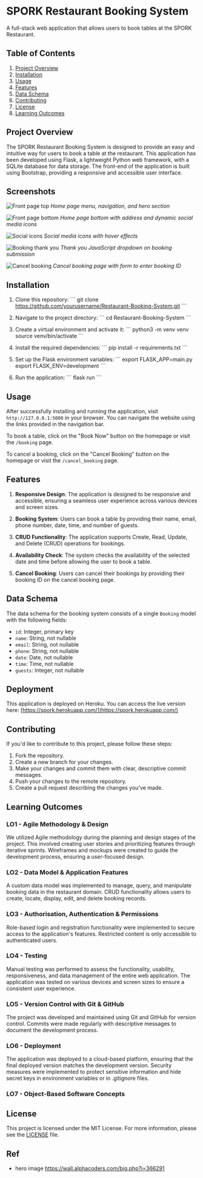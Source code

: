 # SPORK Restaurant Booking System

A full-stack web application that allows users to book tables at the SPORK Restaurant.

## Table of Contents

1. [Project Overview](#project-overview)
2. [Installation](#installation)
3. [Usage](#usage)
4. [Features](#features)
5. [Data Schema](#data-schema)
6. [Contributing](#contributing)
7. [License](#license)
8. [Learning Outcomes](#learning-outcomes)

## Project Overview

The SPORK Restaurant Booking System is designed to provide an easy and intuitive way for users to book a table at the restaurant. This application has been developed using Flask, a lightweight Python web framework, with a SQLite database for data storage. The front-end of the application is built using Bootstrap, providing a responsive and accessible user interface.



## Screenshots

![Front page top](assets/images/frontpagetop.jpg)
*Home page menu, navigation, and hero section*

![Front page bottom](assets/images/frontpagebottom.jpg)
*Home page bottom with address and dynamic social media icons*

![Social icons](assets/images/socialicons.jpg)
*Social media icons with hover effects*

![Booking thank you](assets/images/bookingthankyouscreenshot.jpg)
*Thank you JavaScript dropdown on booking submission*

![Cancel booking](assets/images/cancel_booking.jpg)
*Cancel booking page with form to enter booking ID*


## Installation

1. Clone this repository:
\```
git clone https://github.com/yourusername/Restaurant-Booking-System.git
\```

2. Navigate to the project directory:
\```
cd Restaurant-Booking-System
\```

3. Create a virtual environment and activate it:
\```
python3 -m venv venv
source venv/bin/activate
\```

4. Install the required dependencies:
\```
pip install -r requirements.txt
\```

5. Set up the Flask environment variables:
\```
export FLASK_APP=main.py
export FLASK_ENV=development
\```

6. Run the application:
\```
flask run
\```

## Usage

After successfully installing and running the application, visit `http://127.0.0.1:5000` in your browser. You can navigate the website using the links provided in the navigation bar.

To book a table, click on the "Book Now" button on the homepage or visit the `/booking` page.

To cancel a booking, click on the "Cancel Booking" button on the homepage or visit the `/cancel_booking` page.


## Features

1. **Responsive Design**: The application is designed to be responsive and accessible, ensuring a seamless user experience across various devices and screen sizes.

2. **Booking System**: Users can book a table by providing their name, email, phone number, date, time, and number of guests.

3. **CRUD Functionality**: The application supports Create, Read, Update, and Delete (CRUD) operations for bookings.

4. **Availability Check**: The system checks the availability of the selected date and time before allowing the user to book a table.

5. **Cancel Booking**: Users can cancel their bookings by providing their booking ID on the cancel booking page.


## Data Schema

The data schema for the booking system consists of a single `Booking` model with the following fields:

- `id`: Integer, primary key
- `name`: String, not nullable
- `email`: String, not nullable
- `phone`: String, not nullable
- `date`: Date, not nullable
- `time`: Time, not nullable
- `guests`: Integer, not nullable

## Deployment

This application is deployed on Heroku. You can access the live version here: [https://spork.herokuapp.com/](https://spork.herokuapp.com/)


## Contributing

If you'd like to contribute to this project, please follow these steps:

1. Fork the repository.
2. Create a new branch for your changes.
3. Make your changes and commit them with clear, descriptive commit messages.
4. Push your changes to the remote repository.
5. Create a pull request describing the changes you've made.

## Learning Outcomes

### LO1 - Agile Methodology & Design

We utilized Agile methodology during the planning and design stages of the project. This involved creating user stories and prioritizing features through iterative sprints. Wireframes and mockups were created to guide the development process, ensuring a user-focused design.

### LO2 - Data Model & Application Features

A custom data model was implemented to manage, query, and manipulate booking data in the restaurant domain. CRUD functionality allows users to create, locate, display, edit, and delete booking records.

### LO3 - Authorisation, Authentication & Permissions

Role-based login and registration functionality were implemented to secure access to the application's features. Restricted content is only accessible to authenticated users.

### LO4 - Testing

Manual testing was performed to assess the functionality, usability, responsiveness, and data management of the entire web application. The application was tested on various devices and screen sizes to ensure a consistent user experience.

### LO5 - Version Control with Git & GitHub

The project was developed and maintained using Git and GitHub for version control. Commits were made regularly with descriptive messages to document the development process.

### LO6 - Deployment

The application was deployed to a cloud-based platform, ensuring that the final deployed version matches the development version. Security measures were implemented to protect sensitive information and hide secret keys in environment variables or in .gitignore files.

### LO7 - Object-Based Software Concepts


## License

This project is licensed under the MIT License. For more information, please see the [LICENSE](LICENSE) file.


## Ref 

- hero image https://wall.alphacoders.com/big.php?i=366291
